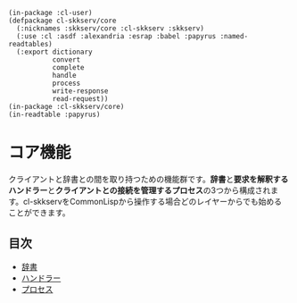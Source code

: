     (in-package :cl-user)
    (defpackage cl-skkserv/core
      (:nicknames :skkserv/core :cl-skkserv :skkserv)
      (:use :cl :asdf :alexandria :esrap :babel :papyrus :named-readtables)
      (:export dictionary
               convert
               complete
               handle
               process
               write-response
               read-request))
    (in-package :cl-skkserv/core)
    (in-readtable :papyrus)

# コア機能

<!--
Copyright (C) 2017 asciian

This program is free software; you can redistribute it and/or modify
it under the terms of the GNU General Public License as published by
the Free Software Foundation; either version 3 of the License, or
(at your option) any later version.

This program is distributed in the hope that it will be useful,
but WITHOUT ANY WARRANTY; without even the implied warranty of
MERCHANTABILITY or FITNESS FOR A PARTICULAR PURPOSE.  See the
GNU General Public License for more details.

You should have received a copy of the GNU General Public License
along with this program; if not, write to the Free Software Foundation,
Inc., 51 Franklin Street, Fifth Floor, Boston, MA 02110-1301  USA
-->

クライアントと辞書との間を取り持つための機能群です。**辞書**と**要求を解釈するハンドラー**と**クライアントとの接続を管理するプロセス**の3つから構成されます。cl-skkservをCommonLispから操作する場合どのレイヤーからでも始めることができます。

## 目次

- [辞書](/cl-skkserv/index.html?source=core/dictionary.md)
- [ハンドラー](/cl-skkserv/index.html?source=core/handler.md)
- [プロセス](/cl-skkserv/index.html?source=core/process.md)



